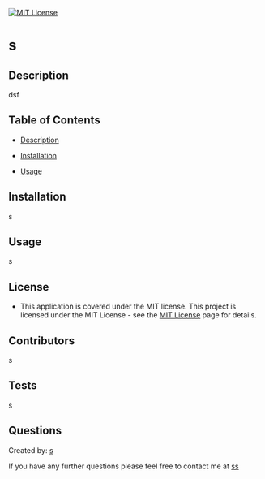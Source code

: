 [![MIT License](https://img.shields.io/badge/License-MIT-yellow.svg)](https://opensource.org/licenses/MIT)
#
  # s
  ## Description
  dsf
  ## Table of Contents
  * [Description](#description)

  * [Installation](#installation)

  * [Usage](#usage)

  ## Installation
  s
  
  ## Usage
  s
  ## License
  * This application is covered under the MIT license. This project is licensed under the MIT License - see the [MIT License](https://opensource.org/licenses/MIT) page for details. 
  ## Contributors 
  s
  
  ## Tests
  s
  
  ## Questions
  Created by: [s](s)
  
  If you have any further questions please feel free to contact me at [ss](ss)
